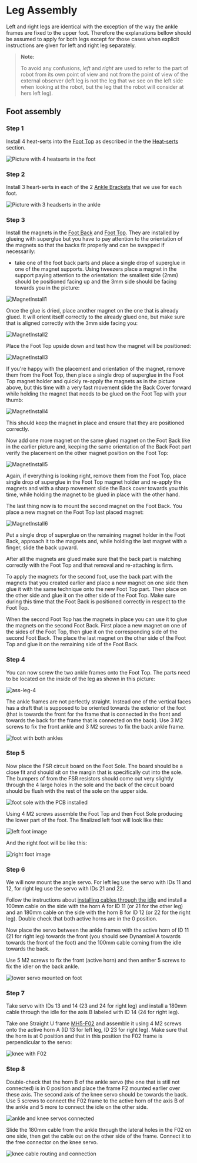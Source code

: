 # Leg Assembly

Left and right legs are identical with the exception of the way the ankle frames are fixed to the upper foot. Therefore the explanations bellow should be assumed to apply for both legs except for those cases when explicit instructions are given for left and right leg separately.

> **Note:**
>
> To avoid any confusions, *left* and *right* are used to refer to the part of robot from its own point of view and not from the point of view of the external observer (left leg is not the leg that we see on the left side when looking at the robot, but the leg that the robot will consider at hers left leg).

## Foot assembly

### Step 1

Install 4 heat-serts into the [Foot Top](/STL/Foot-Top.stl) as described in the the [Heat-serts](assembly-heatserts.md) section.

![Picture with 4 heatserts in the foot](ass-leg1)

### Step 2

Install 3 heart-serts in each of the 2 [Ankle Brackets](/STL/Ankle.stl) that we use for each foot.

![Picture with 3 headserts in the ankle](ass-leg2)

### Step 3

Install the magnets in the [Foot Back](/STL/Foot-Back.stl) and [Foot Top](/STL/Foot-Top.stl). They are installed by glueing with superglue but you have to pay attention to the orientation of the magnets so that the backs fit properly and can be swapped if necessarily:

* take one of the foot back parts and place a single drop of superglue in one of the magnet supports. Using tweezers place a magnet in the support paying attention to the orientation: the smallest side (2mm) should be positioned facing up and the 3mm side should be facing towards you in the picture:

![MagnetInstall1](imgs/ass-mag1.jpg)

Once the glue is dried, place another magnet on the one that is already glued. It will orient itself correctly to the already glued one, but make sure that is aligned correctly with the 3mm side facing you:

![MagnetInstall2](imgs/ass-mag2.jpg)

Place the Foot Top upside down and test how the magnet will be positioned:

![MagnetInstall3](imgs/ass-mag3.jpg)

If you're happy with the placement and orientation of the magnet, remove them from the Foot Top, then place a single drop of superglue in the Foot Top magnet holder and quickly re-apply the magnets as in the picture above, but this time with a very fast movement slide the Back Cover forward while holding the magnet that needs to be glued on the Foot Top with your thumb:

![MagnetInstall4](imgs/ass-mag4.jpg)

This should keep the magnet in place and ensure that they are positioned correctly.

Now add one more magnet on the same glued magnet on the Foot Back like in the earlier picture and, keeping the same orientation of the Back Foot part verify the placement on the other magnet position on the Foot Top:

![MagnetInstall5](imgs/ass-mag5.jpg)

Again, if everything is looking right, remove them from the Foot Top, place  single drop of superglue in the Foot Top magnet holder and re-apply the magnets and with a sharp movement slide the Back cover towards you this time, while holding the magnet to be glued in place with the other hand.

The last thing now is to mount the second magnet on the Foot Back. You place a new magnet on the Foot Top last placed magnet:

![MagnetInstall6](imgs/ass-mag6.jpg)

Put a single drop of superglue on the remaining magnet holder in the Foot Back, approach it to the magnets and, while holding the last magnet with a finger, slide the back upward.

After all the magnets are glued make sure that the back part is matching correctly with the Foot Top and that removal and re-attaching is firm.

To apply the magnets for the second foot, use the back part with the magnets that you created earlier and place a new magnet on one side then glue it with the same technique onto the new Foot Top part. Then place on the other side and glue it on the other side of the Foot Top. Make sure during this time that the Foot Back is positioned correctly in respect to the Foot Top.

When the second Foot Top has the magnets in place you can use it to glue the magnets on the second Foot Back. First place a new magnet on one of the sides of the Foot Top, then glue it on the corresponding side of the second Foot Back. The place the last magnet on the other side of the Foot Top and glue it on the remaining side of the Foot Back.

### Step 4

You can now screw the two ankle frames onto the Foot Top. The parts need to be located on the inside of the leg as shown in this picture:

![ass-leg-4](imgs/ass-leg4.jpg)

The ankle frames are not perfectly straight. Instead one of the vertical faces has a draft that is supposed to be oriented towards the exterior of the foot (that is towards the front for the frame that is connected in the front and towards the back for the frame that is connected on the back). Use 3 M2 screws to fix the front ankle and 3 M2 screws to fix the back ankle frame.

![foot with both ankles]()

### Step 5

Now place the FSR circuit board on the Foot Sole. The board should be a close fit and should sit on the margin that is specifically cut into the sole. The bumpers of from the FSR resistors should come out very slightly through the 4 large holes in the sole and the back of the circuit board should be flush with the rest of the sole on the upper side.

![foot sole with the PCB installed]()

Using 4 M2 screws assemble the Foot Top and then Foot Sole producing the lower part of the foot. The finalized left foot will look like this:

![left foot image]()

And the right foot will be like this:

![right foot  image]()

### Step 6

We will now mount the angle servo. For left leg use the servo with IDs 11 and 12, for right leg use the servo with IDs 21 and 22.

Follow the instructions about [installing cables through the idle](https://emanual.robotis.com/docs/en/dxl/x/2xl430-w250/#idler-horn-assembly) and install a 100mm cable on the side with the horn A for ID 11 (or 21 for the other leg) and an 180mm cable on the side with the horn B for ID 12 (or 22 for the right leg). Double check that both active horns are in the 0 position.

Now place the servo between the ankle frames with the active horn of ID 11 (21 for right leg) towards the front (you should see Dynamixel A towards towards the front of the foot) and the 100mm cable coming from the idle towards the back.

Use 5 M2 screws to fix the front (active horn) and then anther 5 screws to fix the idler on the back ankle.

![lower servo mounted on foot]()

### Step 7

Take servo with IDs 13 and 14 (23 and 24 for right leg) and install a 180mm cable through the idle for the axis B labeled with ID 14 (24 for right leg).

Take one Straight U frame [MH5-F02](../STL/MH5-F02.stl) and assemble it using 4 M2 screws onto the active horn A (ID 13 for left leg, ID 23 for right leg). Make sure that the horn is at 0 position and that in this position the F02 frame is perpendicular to the servo:

![knee with F02]()

### Step 8

Double-check that the horn B of the ankle servo (the one that is still not connected) is in 0 position and place the frame F2 mounted earlier over these axis. The second axis of the knee servo should be towards the back. Use 5 screws to connect the F02 frame to the active horn of the axis B of the ankle and 5 more to connect the idle on the other side.

![ankle and knee servos connected]()

Slide the 180mm cable from the ankle through the lateral holes in the F02 on one side, then get the cable out on the other side of the frame. Connect it to the free connector on the knee servo.

![knee cable routing and connection]()

